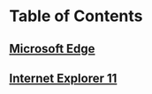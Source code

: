 # Table of Contents
## [Microsoft Edge](edge/microsoft-edge-deployment-guide-for-it-pros.md)
## [Internet Explorer 11](internet-explorer)

